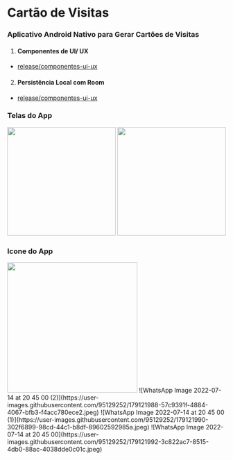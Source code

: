 # Cartão de Visitas

### Aplicativo Android Nativo para Gerar Cartões de Visitas

1. #### Componentes de UI/ UX

* [release/componentes-ui-ux](https://github.com/ClebertJR/dio-desafio-projeto-tres-bootcamp-santander-app-cartao-visitas/tree/release/componentes-ui-ux)

2. #### Persistência Local com Room

* [release/componentes-ui-ux](https://github.com/ClebertJR/dio-desafio-projeto-tres-bootcamp-santander-app-cartao-visitas/tree/release/persistencia-local-room)

### Telas do App
<img src="https://user-images.githubusercontent.com/95129252/179121990-302f6899-98cd-44c1-b8df-89602592985a.jpeg" width="250px"/> <img src="https://user-images.githubusercontent.com/95129252/179121992-3c822ac7-8515-4db0-88ac-4038dde0c01c.jpeg" width="250px"/>

### Icone do App
<img src="https://user-images.githubusercontent.com/95129252/179121988-57c9391f-4884-4067-bfb3-f4acc780ece2.jpeg" width="300px"/>
![WhatsApp Image 2022-07-14 at 20 45 00 (2)](https://user-images.githubusercontent.com/95129252/179121988-57c9391f-4884-4067-bfb3-f4acc780ece2.jpeg)
![WhatsApp Image 2022-07-14 at 20 45 00 (1)](https://user-images.githubusercontent.com/95129252/179121990-302f6899-98cd-44c1-b8df-89602592985a.jpeg)
![WhatsApp Image 2022-07-14 at 20 45 00](https://user-images.githubusercontent.com/95129252/179121992-3c822ac7-8515-4db0-88ac-4038dde0c01c.jpeg)
